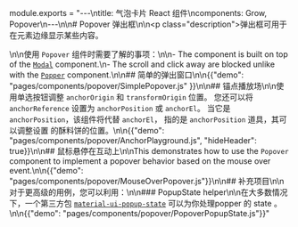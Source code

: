 module.exports = "---\ntitle: 气泡卡片 React 组件\ncomponents: Grow, Popover\n---\n\n# Popover 弹出框\n\n<p class=\"description\">弹出框可用于在元素边缘显示某些内容。</p>\n\n使用 `Popover` 组件时需要了解的事项：\n\n- The component is built on top of the [`Modal`](/components/modal/) component.\n- The scroll and click away are blocked unlike with the [`Popper`](/components/popper/) component.\n\n## 简单的弹出窗口\n\n{{\"demo\": \"pages/components/popover/SimplePopover.js\" }}\n\n## 锚点播放场\n\n使用单选按钮调整 `anchorOrigin` 和 `transformOrigin` 位置。 您还可以将 `anchorReference` 设置为 `anchorPosition` 或 `anchorEl`。 当它是 `anchorPosition`，该组件将代替 `anchorEl`， 指的是 `anchorPosition` 道具，其可以调整设置 的酥料饼的位置。\n\n{{\"demo\": \"pages/components/popover/AnchorPlayground.js\", \"hideHeader\": true}}\n\n## 鼠标悬停在互动上\n\nThis demonstrates how to use the `Popover` component to implement a popover behavior based on the mouse over event.\n\n{{\"demo\": \"pages/components/popover/MouseOverPopover.js\"}}\n\n## 补充项目\n\n对于更高级的用例，您可以利用：\n\n### PopupState helper\n\n在大多数情况下，一个第三方包 [`material-ui-popup-state`](https://github.com/jcoreio/material-ui-popup-state) 可以为你处理popper 的 state 。\n\n{{\"demo\": \"pages/components/popover/PopoverPopupState.js\"}}"